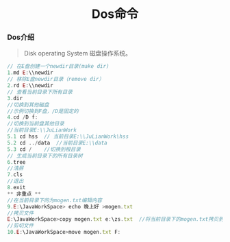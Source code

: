 <h1 style="text-align:center"> Dos命令 </h1>	

### Dos介绍

> Disk operating System 磁盘操作系统。

```javascript
// 在E盘创建一个newdir目录(make dir)
1.md E:\\newdir
// 移除E盘newdir目录（remove dir）
2.rd E:\\newdir
// 查看当前目录下所有目录
3.dir  
//切换到其他磁盘
//示例切换到F盘，/D是固定的
4.cd /D f: 
//切换到当前盘其他目录
//当前目录E:\\JuLianWork
5.1 cd hss  // 当前目录E:\\JuLianWork\hss
5.2 cd ../data  //当前目录E:\\data
5.3 cd /    //切换到根目录
// 生成当前目录下的所有目录树
6.tree
//清屏
7.cls
//退出
8.exit
** 非重点 **
//在当前目录下的为mogen.txt编辑内容
9.E:\JavaWorkSpace> echo 晚上好 >mogen.txt
//拷贝文件
E:\JavaWorkSpace>copy mogen.txt e:\zs.txt  //将当前目录下的mogen.txt拷贝到E盘下的zs.txt中(不指定文件名则会赋值一个同名文件)、、
//剪切文件
10.E:\JavaWorkSpace>move mogen.txt F:
```

